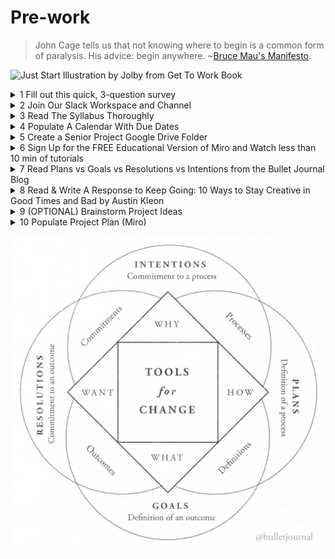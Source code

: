 # Pre-work

> John Cage tells us that not knowing where to begin is a common form of paralysis. His advice: begin anywhere. \~[Bruce Mau's Manifesto](https://www.massivechangenetwork.com/bruce-mau-manifesto).

![Just Start Illustration by Jolby from Get To Work Book](<.gitbook/assets/GETTOWORKBOOK\_Just Start (1).jpg>)

<details>

<summary>1 Fill out this quick, 3-question survey </summary>

You must use your NYU email to [see the survey](https://forms.gle/uZZ54MfA2tR91KCx8).

</details>

<details>

<summary>2 Join Our Slack Workspace and Channel</summary>

[Join our shared slack workspace](https://join.slack.com/t/idmseniorproj-krn6847/signup.) [https://idmspsp2022.slack.com](https://idmspsp2022.slack.com) with the other sections of IDM Senior Project with your nyu.edu email address.&#x20;

* **Join our class section channel (#duff)**.&#x20;
* The **#studentlounge** is where you can interact with students from all four sections.
* The **#announcements** channel is where you will find announcements that apply to all four sections.

Our slack workspace is not just for me. It's for you and the other senior project sections, too. Let's make it our workspace. Free feel to share what has been helping you stay happy, healthy, or productive during this unprecedented time in our class slack channel (#duff). Also share resources and references with each other. Also, interact with the students in the other sections in the #studentlounge channel. You can also direct message any student or faculty member from the four sections on slack. All classes are using the same slack workspace.

</details>

<details>

<summary>3 Read The Syllabus Thoroughly</summary>

* Read the [syllabus](syllabus.md) and be prepared to discuss and ask questions on first day of class.
* Please direct message De Angela on Slack if you find any broken links or typos in the syllabus.

</details>

<details>

<summary>4 Populate A Calendar With Due Dates</summary>

Populate a calendar (google, iCal, or analog) with due dates for this class, even though dates may change.

</details>

<details>

<summary>5 Create a Senior Project Google Drive Folder</summary>

Create a google drive folder labeled "Senior Project SP22 your first and last name" and share with deangela.duff@nyu.edu (i.e. Senior Project SP22 De Angela Duff).

</details>

<details>

<summary>6 Sign Up for the FREE Educational Version of Miro and Watch less than 10 min of tutorials</summary>

* We will be using Miro, a digital, collaborative whiteboarding tool. You do not need a Miro account to edit the board we'll be using, but I highly recommend that you sign up for a [FREE educational license](https://miro.com/education-whiteboard/2/)
* It's pretty intuitive to use. However, here is are some Miro tutorials if you are unfamiliar with the application.&#x20;

<!---->

* [How to create content in Miro](https://youtu.be/aHkUl-yUExE) (3 minute Youtube video)
* [Miro 101: Collaborating on a Board](https://youtu.be/Zc2c6HquANE) (< 3 minutes Youtube video)
* [How to Navigate Around A Miro Board](https://youtu.be/0olcwCD9-GM) (< 3 minutes Youtube video)

<!---->

* Hover over the toolbar to the left in Miro's interface to quickly get a sense of what each tool does.&#x20;
* The Comment tool looks like a quote. It's the 8th icon from the top of the left toolbar.
* The Zoom tool is in the bottom right hand corner of the interface. Hover over the percentage and you'll be able to see + and - signs. There are also key commands to zoom in and out (control + and - on the mac).&#x20;

</details>

<details>

<summary>7 Read Plans vs Goals vs Resolutions vs Intentions from the Bullet Journal Blog</summary>

[Plans vs Goals vs Resolutions vs Intentions](https://bulletjournal.com/blogs/bulletjournalist/resolutions\_vs\_intentions) from the Bullet Journal Blog

</details>

<details>

<summary>8 Read &#x26; Write A Response to Keep Going: 10 Ways to Stay Creative in Good Times and Bad by Austin Kleon</summary>

_Note: There are_ [_response guidelines outlined here_](assignments/responses.md)_._

* The reading is approximately 55 minutes. However, it's an easy and hopefully enjoyable read.
* You can find _Keep Going: 10 Ways to Stay Creative in Good Times and Bad_ by Austin Kleon [as an ebook on NYU's library website](pre-work.md#read-and-write-a-response-to-keep-going-10-ways-to-stay-creative-in-good-times-and-bad-by-austin-kle).&#x20;
* AFTER reading, write a [response](assignments/responses.md) in the #duff slack channel. Respond to 1 to 3 of the 10 tenets he outlines that resonate(s) with you. If the entire book doesn't resonate with you, discuss why.

</details>

<details>

<summary>9 (OPTIONAL) Brainstorm Project Ideas</summary>

* A few of you may already know what you want to do for your senior project. IF you are committed to your project, move on to the [project plan](project\_plan/). However, before you commit, make sure you read [**Welcome to Senior Project In Digital Media!**](https://deangela.gitbook.io/idm-senior-project-sp-2021-duff/syllabus#welcome-to-senior-project-in-digital-media) **AND** [**Your Commitment To Senior Project**](https://deangela.gitbook.io/idm-senior-project-sp-2021-duff/syllabus#your-commitment-to-senior-project) in the [syllabus](syllabus.md).
* IF you need help coming up with ideas for your senior project, do one or more of the following brainstorming exercises before you complete the project plan. i.e. Take photos and/or screenshots OR write a [response](assignments/responses.md) depending on which is applicable), and upload your brainstorming exercises to a folder labeled "Pre-work" in your project documentation folder for your [end of semester deliverables](end\_of\_semester\_deliverables/).
  * [Free Writing, Word Lists & Mind Maps](brainstorming/free-writing-word-lists-and-mind-maps.md)
  * [SCAMPER Technique](http://www.mindtools.com/pages/article/newCT\_02.htm)
  * [Card Sorting Technique](brainstorming/card\_sorting.md)
  * [Storytelling Exercise](brainstorming/storytelling\_exercise.md)
  * Read or watch one or more of the [creativity resources](resources/creativity-resources.md) under "creativity" or "audio podcasts"
  * Browse one or more of the "inspiration" links in [creativity resources](resources/creativity-resources.md).

</details>

<details>

<summary>10 Populate Project Plan (Miro) </summary>

* Prepare your [project plan](project\_plan/) on this shared board for the entire class on [Miro](https://miro.com/app/board/uXjVOWb7kyo=/). Navigate to the frame labeled with your name.&#x20;
* Be prepared to discuss your project plan on the 1st day of class. Everybody should be ready to present on the first day of class.&#x20;
* You will have an opportunity to iterate it. So do the best you can for this first iteration.

</details>

![Plans vs Goals vs Resolutions vs Intentions from the Bullet Journal Blog](<.gitbook/assets/bullet journal plans goals intentions (1).jpeg>)

